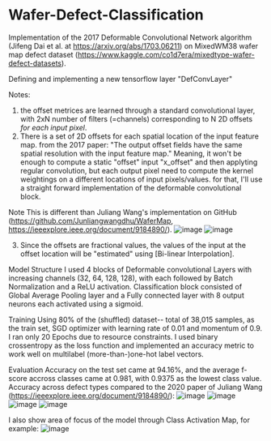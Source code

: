# Wafer-Defect-Classification
Implementation of the 2017 Deformable Convolutional Network algorithm (Jifeng Dai et al. at https://arxiv.org/abs/1703.06211) on MixedWM38 wafer map defect dataset (https://www.kaggle.com/co1d7era/mixedtype-wafer-defect-datasets).

Defining and implementing a new tensorflow layer "DefConvLayer"

Notes:
  1.   the offset metrices are learned through a standard convolutional layer, with 2xN number of filters (=channels) corresponding to N 2D offsets *for each input pixel*.
  2.   There is a set of 2D offsets for each spatial location of the input feature map. from the 2017 paper: "The output offset fields have the same spatial resolution with the    input feature map." Meaning, it won't be enough to compute a static "offset" input "x_offset" and then applyting regular convolution, but each output pixel need to compute the kernel weightings on a different locations of input pixels/values. for that, I'll use a straight forward implementation of the deformable convolutional block.

  Note This is different than Juliang Wang's implementation on GitHub (https://github.com/Junliangwangdhu/WaferMap, https://ieeexplore.ieee.org/document/9184890/).
![image](https://user-images.githubusercontent.com/96395197/151399177-b4e8dd43-1113-4be1-bfb8-d086435090a3.png)
![image](https://user-images.githubusercontent.com/96395197/151399311-73cb3b33-5a2b-47cd-9bd7-2dacffa8ac68.png)

  3.   Since the offsets are fractional values, the values of the input at the offset location will be "estimated" using [Bi-linear Interpolation].

Model Structure
I used 4 blocks of Deformable convolutional Layers with increasing channels (32, 64, 128, 128), with each followed by Batch Normalization and a ReLU activation. Classification block consisted of Global Average Pooling layer and a Fully connected layer with 8 output neurons each activated using a sigmoid.

Training
Using 80% of the (shuffled) dataset-- total of 38,015 samples, as the train set, SGD optimizer with learning rate of 0.01 and momentum of 0.9. I ran only 20 Epochs due to resource constraints.
I used binary crossentropy as the loss function and implemented an accuracy metric to work well on multilabel (more-than-)one-hot label vectors.

Evaluation
Accuracy on the test set came at 94.16%, and the average f-score accross classes came at 0.981, with 0.9375 as the lowest class value.
Accuracy across defect types compared to the 2020 paper of Juliang Wang (https://ieeexplore.ieee.org/document/9184890/):
![image](https://user-images.githubusercontent.com/96395197/151402550-8a9f91c3-d858-44d9-bcf6-ab0a24dd6a56.png)
![image](https://user-images.githubusercontent.com/96395197/151402566-dd064507-6697-493a-93c7-4c0c67fa3bd3.png)
![image](https://user-images.githubusercontent.com/96395197/151402589-8da9e955-f088-4fed-8d19-94d1afbb67e4.png)
![image](https://user-images.githubusercontent.com/96395197/151402603-6b5123a3-2786-4234-a4b2-80bb926df895.png)

I also show area of focus of the model through Class Activation Map, for example:
![image](https://user-images.githubusercontent.com/96395197/151403345-9c0e8d80-2cf2-45ff-b1af-48bb6aeeccf4.png)

